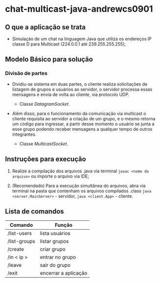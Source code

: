 # chat-multicast-java-andrewcs0901

## O que a aplicação se trata

- Simulação de um chat na linguagem Java que utiliza os endereços IP classe D para Multicast (224.0.0.1 até 239.255.255.255);

## Modelo Básico para solução

### Divisão de partes

- Dividiu-se sistema em duas partes, o cliente realiza solicitações de listagem de grupos e usuários ao servidor, o servidor processa essas mensagens e envia de volta ao cliente, via protocolo UDP.

  - Classe _DatagramSocket_.

- Além disso, para o funcionamento da comunicação via multicast o cliente requisita ao servidor a criação de um grupo, e o mesmo retorna um código para ingressar, a partir desse momento o usuário se junta a esse grupo podendo receber mensagens a qualquer tempo de outros integrantes.

  - Classe _MulticastSocket_.

## Instruções para execução

  1. Realize a compilação dos arquivos .java via terminal `javac <nome do arquivo>` ou importe o arquivo via IDE;

  2. (Recomendado) Para a execução simultânea do arquivos, abra via terminal na pasta que contenham os arquivos compilados .class `java <server.MainServer>` - servidor, `java <client.App>` - cliente.

## Lista de comandos

  Comando  | Função
------------- | -------------
/list-users  |   lista usuários
/list-groups  | listar grupos
/create  | criar grupo
/in < ip >  | entrar no grupo
/leave  | sair do grupo
/exit  | encerrar a aplicação
